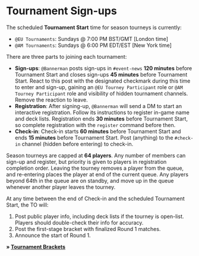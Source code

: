 # Tournament Sign-ups

The scheduled **Tournament Start** time for season tourneys is currently:
- `@EU Tournaments`: Sundays @ 7:00 PM BST/GMT [London time]
- `@AM Tournaments`: Sundays @ 6:00 PM EDT/EST [New York time]

There are three parts to joining each tournament:
- **Sign-ups**: `@Bannerman` posts sign-ups in `#event-news` **120 minutes** before Tournament Start and closes sign-ups **45 minutes** before Tournament Start. React to this post with the designated checkmark during this time to enter and sign-up, gaining an `@EU Tourney Participant` role or `@AM Tourney Participant` role and visibility of hidden tournament channels. Remove the reaction to leave.
- **Registration**: After signing-up, `@Bannerman` will send a DM to start an interactive registration. Follow its instructions to register in-game name and deck lists. Registration ends **30 minutes** before Tournament Start, so complete registration with the `register` command before then.
- **Check-in**: Check-in starts **60 minutes** before Tournament Start and ends **15 minutes** before Tournament Start. Post (anything) to the `#check-in` channel (hidden before entering) to check-in.

Season tourneys are capped at **64 players**. Any number of members can sign-up and register, but priority is given to players in registration completion order. Leaving the tourney removes a player from the queue, and re-entering places the player at end of the current queue. Any players beyond 64th in the queue are on standby, and move up in the queue whenever another player leaves the tourney.

At any time between the end of Check-in and the scheduled Tournament Start, the TO will:
1. Post public player info, including deck lists if the tourney is open-list. Players should double-check their info for accuracy.
2. Post the first-stage bracket with finalized Round 1 matches.
3. Announce the start of Round 1.

**» [Tournament Brackets](brackets)**
